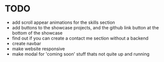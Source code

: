 # TODO

- add scroll appear animations for the skills section
- add buttons to the showcase projects, and the github link button at the bottom of the showcase
- find out if you can create a contact me section without a backend
- create navbar
- make website responsive
- make modal for 'coming soon' stuff thats not quite up and running
